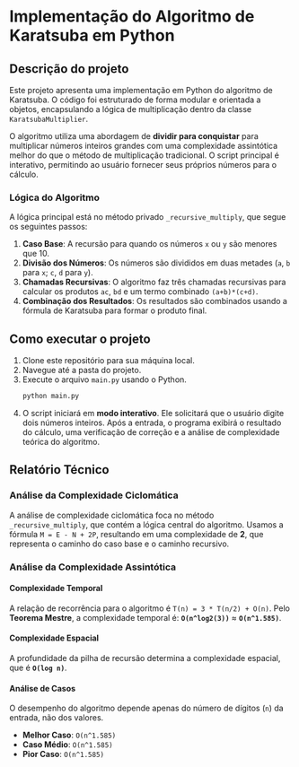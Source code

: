 # Implementação do Algoritmo de Karatsuba em Python

## Descrição do projeto

Este projeto apresenta uma implementação em Python do algoritmo de Karatsuba. O código foi estruturado de forma modular e orientada a objetos, encapsulando a lógica de multiplicação dentro da classe `KaratsubaMultiplier`.

O algoritmo utiliza uma abordagem de **dividir para conquistar** para multiplicar números inteiros grandes com uma complexidade assintótica melhor do que o método de multiplicação tradicional. O script principal é interativo, permitindo ao usuário fornecer seus próprios números para o cálculo.

### Lógica do Algoritmo

A lógica principal está no método privado `_recursive_multiply`, que segue os seguintes passos:

1.  **Caso Base**: A recursão para quando os números `x` ou `y` são menores que 10.
2.  **Divisão dos Números**: Os números são divididos em duas metades (`a`, `b` para `x`; `c`, `d` para `y`).
3.  **Chamadas Recursivas**: O algoritmo faz três chamadas recursivas para calcular os produtos `ac`, `bd` e um termo combinado `(a+b)*(c+d)`.
4.  **Combinação dos Resultados**: Os resultados são combinados usando a fórmula de Karatsuba para formar o produto final.

## Como executar o projeto

1.  Clone este repositório para sua máquina local.
2.  Navegue até a pasta do projeto.
3.  Execute o arquivo `main.py` usando o Python.
    ```bash
    python main.py
    ```
4.  O script iniciará em **modo interativo**. Ele solicitará que o usuário digite dois números inteiros. Após a entrada, o programa exibirá o resultado do cálculo, uma verificação de correção e a análise de complexidade teórica do algoritmo.

## Relatório Técnico

### Análise da Complexidade Ciclomática

A análise de complexidade ciclomática foca no método `_recursive_multiply`, que contém a lógica central do algoritmo. Usamos a fórmula `M = E - N + 2P`, resultando em uma complexidade de **2**, que representa o caminho do caso base e o caminho recursivo.

### Análise da Complexidade Assintótica

#### Complexidade Temporal

A relação de recorrência para o algoritmo é `T(n) = 3 * T(n/2) + O(n)`. Pelo **Teorema Mestre**, a complexidade temporal é:
**`O(n^log2(3))`** ≈ **`O(n^1.585)`**.

#### Complexidade Espacial

A profundidade da pilha de recursão determina a complexidade espacial, que é **`O(log n)`**.

#### Análise de Casos

O desempenho do algoritmo depende apenas do número de dígitos (`n`) da entrada, não dos valores.

*   **Melhor Caso**: `O(n^1.585)`
*   **Caso Médio**: `O(n^1.585)`
*   **Pior Caso**: `O(n^1.585)`
